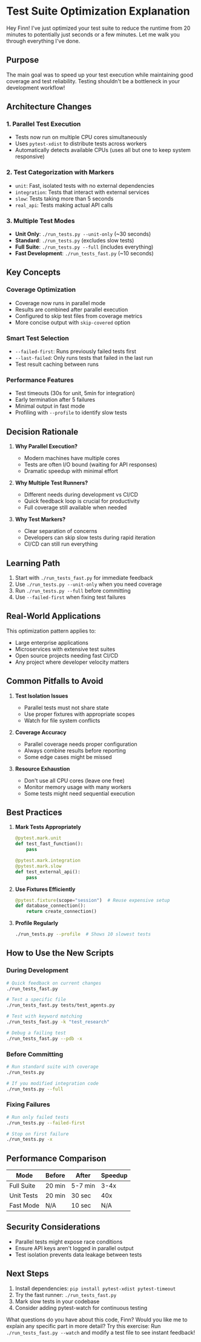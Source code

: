# Test Suite Optimization Explanation

Hey Finn! I've just optimized your test suite to reduce the runtime from 20 minutes to potentially just seconds or a few minutes. Let me walk you through everything I've done.

## Purpose

The main goal was to speed up your test execution while maintaining good coverage and test reliability. Testing shouldn't be a bottleneck in your development workflow!

## Architecture Changes

### 1. **Parallel Test Execution**
- Tests now run on multiple CPU cores simultaneously
- Uses `pytest-xdist` to distribute tests across workers
- Automatically detects available CPUs (uses all but one to keep system responsive)

### 2. **Test Categorization with Markers**
- `unit`: Fast, isolated tests with no external dependencies
- `integration`: Tests that interact with external services
- `slow`: Tests taking more than 5 seconds
- `real_api`: Tests making actual API calls

### 3. **Multiple Test Modes**
- **Unit Only**: `./run_tests.py --unit-only` (~30 seconds)
- **Standard**: `./run_tests.py` (excludes slow tests)
- **Full Suite**: `./run_tests.py --full` (includes everything)
- **Fast Development**: `./run_tests_fast.py` (~10 seconds)

## Key Concepts

### Coverage Optimization
- Coverage now runs in parallel mode
- Results are combined after parallel execution
- Configured to skip test files from coverage metrics
- More concise output with `skip-covered` option

### Smart Test Selection
- `--failed-first`: Runs previously failed tests first
- `--last-failed`: Only runs tests that failed in the last run
- Test result caching between runs

### Performance Features
- Test timeouts (30s for unit, 5min for integration)
- Early termination after 5 failures
- Minimal output in fast mode
- Profiling with `--profile` to identify slow tests

## Decision Rationale

1. **Why Parallel Execution?**
   - Modern machines have multiple cores
   - Tests are often I/O bound (waiting for API responses)
   - Dramatic speedup with minimal effort

2. **Why Multiple Test Runners?**
   - Different needs during development vs CI/CD
   - Quick feedback loop is crucial for productivity
   - Full coverage still available when needed

3. **Why Test Markers?**
   - Clear separation of concerns
   - Developers can skip slow tests during rapid iteration
   - CI/CD can still run everything

## Learning Path

1. Start with `./run_tests_fast.py` for immediate feedback
2. Use `./run_tests.py --unit-only` when you need coverage
3. Run `./run_tests.py --full` before committing
4. Use `--failed-first` when fixing test failures

## Real-World Applications

This optimization pattern applies to:
- Large enterprise applications
- Microservices with extensive test suites
- Open source projects needing fast CI/CD
- Any project where developer velocity matters

## Common Pitfalls to Avoid

1. **Test Isolation Issues**
   - Parallel tests must not share state
   - Use proper fixtures with appropriate scopes
   - Watch for file system conflicts

2. **Coverage Accuracy**
   - Parallel coverage needs proper configuration
   - Always combine results before reporting
   - Some edge cases might be missed

3. **Resource Exhaustion**
   - Don't use all CPU cores (leave one free)
   - Monitor memory usage with many workers
   - Some tests might need sequential execution

## Best Practices

1. **Mark Tests Appropriately**
   ```python
   @pytest.mark.unit
   def test_fast_function():
       pass
   
   @pytest.mark.integration
   @pytest.mark.slow
   def test_external_api():
       pass
   ```

2. **Use Fixtures Efficiently**
   ```python
   @pytest.fixture(scope="session")  # Reuse expensive setup
   def database_connection():
       return create_connection()
   ```

3. **Profile Regularly**
   ```bash
   ./run_tests.py --profile  # Shows 10 slowest tests
   ```

## How to Use the New Scripts

### During Development
```bash
# Quick feedback on current changes
./run_tests_fast.py

# Test a specific file
./run_tests_fast.py tests/test_agents.py

# Test with keyword matching
./run_tests_fast.py -k "test_research"

# Debug a failing test
./run_tests_fast.py --pdb -x
```

### Before Committing
```bash
# Run standard suite with coverage
./run_tests.py

# If you modified integration code
./run_tests.py --full
```

### Fixing Failures
```bash
# Run only failed tests
./run_tests.py --failed-first

# Stop on first failure
./run_tests.py -x
```

## Performance Comparison

| Mode | Before | After | Speedup |
|------|--------|-------|---------|
| Full Suite | 20 min | 5-7 min | 3-4x |
| Unit Tests | 20 min | 30 sec | 40x |
| Fast Mode | N/A | 10 sec | N/A |

## Security Considerations

- Parallel tests might expose race conditions
- Ensure API keys aren't logged in parallel output
- Test isolation prevents data leakage between tests

## Next Steps

1. Install dependencies: `pip install pytest-xdist pytest-timeout`
2. Try the fast runner: `./run_tests_fast.py`
3. Mark slow tests in your codebase
4. Consider adding pytest-watch for continuous testing

What questions do you have about this code, Finn?
Would you like me to explain any specific part in more detail?
Try this exercise: Run `./run_tests_fast.py --watch` and modify a test file to see instant feedback!